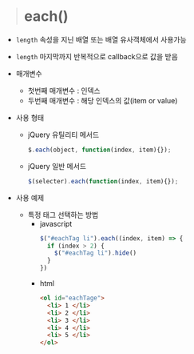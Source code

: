 > # each()

- `length` 속성을 지닌 배열 또는 배열 유사객체에서 사용가능

- `length` 마지막까지 반복적으로 callback으로 값을 받음

- 매개변수
  - 첫번째 매개변수 : 인덱스
  - 두번째 매개변수 : 해당 인덱스의 값(item or value)

- 사용 형태
  - jQuery 유틸리티 메서드
    ```js
    $.each(object, function(index, item){});
    ```
  - jQuery 일반 메서드
    ```js
    $(selecter).each(function(index, item){});
    ```

- 사용 예제
  - 특정 태그 선택하는 방법
    - javascript
      ```js
      $("#eachTag li").each((index, item) => {
        if (index > 2) {
          $("#eachTag li").hide()
        }
      })
      ```
    - html
      ```html
      <ol id="eachTage">
        <li> 1 </li>
        <li> 2 </li>
        <li> 3 </li>
        <li> 4 </li>
        <li> 5 </li>
      </ol>
      ```
